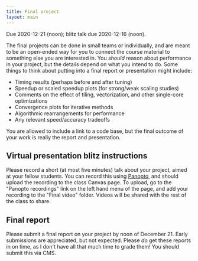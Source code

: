 ```yaml
---
title: Final project
layout: main
---
```


Due 2020-12-21 (noon); blitz talk due 2020-12-16 (noon).

The final projects can be done in small teams or individually,
and are meant to be an open-ended way for you to connect the
course material to something else you are interested in.
You *should* reason about performance in your project, but
the details depend on what you intend to do.  Some things to think
about putting into a final report or presentation might include:

- Timing results (perhaps before and after tuning)
- Speedup or scaled speedup plots (for strong/weak scaling studies)
- Comments on the effect of tiling, vectorization, and other
  single-core optimizations
- Convergence plots for iterative methods
- Algorithmic rearrangements for performance
- Any relevant speed/accuracy tradeoffs

You are allowed to include a link to a code base, but the
final outcome of your work is really the report and
presentation.

## Virtual presentation blitz instructions

Please record a short (at most five minutes) talk about your project,
aimed at your fellow students.  You can record this 
using
[Panopto](https://teaching.cornell.edu/resource/getting-started-panopto),
and should upload the recording to the class Canvas page.
To upload, go to the "Panopto recordings" link on the left hand menu
of the page, and add your recording to the "Final video" folder.
Videos will be shared with the rest of the class to share.

## Final report

Please submit a final report on your project by noon of December 21.
Early submissions are appreciated, but not expected.  Please *do* get
these reports in on time, as I don't have all that much time to grade
them!  You should submit this via CMS.
